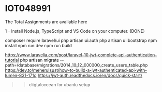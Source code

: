 # IOT048991
The Total Assignments are available here

1 - Install Node.js, TypeScript and VS Code on your computer.  (DONE)


composer require laravel/ui
php artisan ui:auth
php artisan ui bootstrap
npm install
npm run dev
npm run build


https://www.laravelia.com/post/laravel-10-jwt-complete-api-authentication-tutorial
php artisan migrate --path=/database/migrations/2014_10_12_000000_create_users_table.php
https://dev.to/meherulsust/how-to-build-a-jwt-authenticated-api-with-lumen-831-171o
https://jwt-auth.readthedocs.io/en/docs/quick-start/
>> diigtaloccean for ubantu setup
